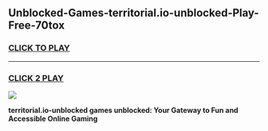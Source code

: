
## Unblocked-Games-territorial.io-unblocked-Play-Free-70tox
<h3>
<a href="https://premium76.site?title=territorial.io-unblocked&ref=17A">CLICK TO PLAY</a></h3>
<hr>

<h3>
<a href="https://premium76.site?title=territorial.io-unblocked&ref=17A">CLICK 2 PLAY</a>
  
</h3>

<a href="https://premium76.site?title=territorial.io-unblocked&ref=17A"><img src="https://clearcache.store/games.png"></a>


**territorial.io-unblocked games unblocked: Your Gateway to Fun and Accessible Online Gaming**
